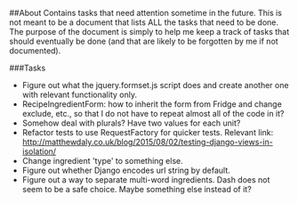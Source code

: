 ##About
Contains tasks that need attention sometime in the future. This is not 
meant to be a document that lists ALL the tasks that need to be done. 
The purpose of the document is simply to help me keep a track of tasks
that should eventually be done (and that are likely to be forgotten by
me if not documented).

###Tasks
- Figure out what the jquery.formset.js script does and create another one 
with relevant functionality only.
- RecipeIngredientForm: how to inherit the form from Fridge and change 
exclude, etc., so that I do not have to repeat almost all of the code in it?
- Somehow deal with plurals? Have two values for each unit?
- Refactor tests to use RequestFactory for quicker tests. Relevant link:
http://matthewdaly.co.uk/blog/2015/08/02/testing-django-views-in-isolation/
- Change ingredient 'type' to something else.
- Figure out whether Django encodes url string by default.
- Figure out a way to separate multi-word ingredients. Dash does not seem
to be a safe choice. Maybe something else instead of it?